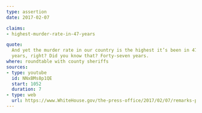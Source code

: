 ```yaml
---
type: assertion
date: 2017-02-07

claims:
- highest-murder-rate-in-47-years

quote:
  And yet the murder rate in our country is the highest it’s been in 47
  years, right? Did you know that? Forty-seven years.
where: roundtable with county sheriffs
sources:
- type: youtube
  id: NNxBMs8p1QE
  start: 1052
  duration: 7
- type: web
  url: https://www.WhiteHouse.gov/the-press-office/2017/02/07/remarks-president-trump-roundtable-county-sheriffs
---
```

